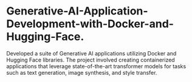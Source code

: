 # Generative-AI-Application-Development-with-Docker-and-Hugging-Face.
Developed a suite of Generative AI applications utilizing Docker and Hugging Face libraries. The project involved creating containerized applications that leverage state-of-the-art transformer models for tasks such as text generation, image synthesis, and style transfer.
